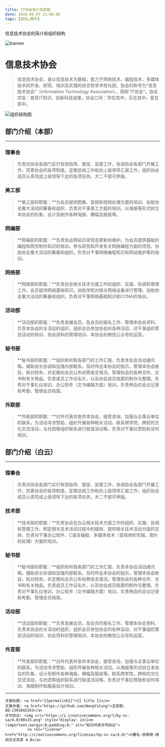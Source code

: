 ```yaml
---
title: IT协会简介及职能
date: 2018-09-07 21:00:00
tags: [其他,精华]
---
```

信息技术协会的简介和组织结构

<!--more-->

![banner](https://www.gdinit.cn/img/about_banner.png)

# **信息技术协会**
>信息技术协会，是以信息技术为基础，致力于网络技术、编程技术、多媒体技术的开发、研究、培训及实践的综合性学术性社团。协会的称号为“信息技术协会”（Information Technology Association），简称“IT协会”。协会宗旨：普及IT知识，创新科技成果。协会口号：学在其中，乐在其中，爱在其中。

![组织结构图](https://www.gdinit.cn/ueditor/php/upload/image/20170922/1506078417800907.jpg)

## **部门介绍**（本部）
---
### 理事会
>负责对协会各部门实行有效指导、督促、监督工作，协调协会各部门开展工作，完善协会的各项制度。定期总结工作和向上级领导汇报工作，组织协会成员认真完成上级领导下达的各项任务。大二干部可申报。

### 美工部
>**美工部的职能：**为会员提供图像、音频和视频处理方面的培训、协助协会重大活动的筹备和组织、负责对干事美工方面的培训。以海报等形式树立本协会的形象，设计及制作各种海报、横幅及服装等。 

### 网编部
>**网编部的职能：**负责协会网站日常信息更新和维护。为会员提供基础的编程和网页制作知识的培训。参与研究和开发有关网络编程方面的项目。协助协会重大活动的筹备和组织。负责对干事网络编程知识和网站维护等的培训。 

### 网络部
>**网络部的职能：**负责协会相关技术方面工作的组织、实施、协调和管理工作。会员提供网络基础知识。协助学院对相关网络设备进行管理。协助协会重大活动的筹备和组织。负责对干事网络基础知识和CCNA的培训。

### 活动部
>**活动部的职能：**负责发展会员，及会员的报名工作、管理本协会资料、负责本协会的关活动的组织，组织会员参加协会的各种活动、对干事组织策划活动的培训、协会资料的管理培训、本协会的微信公众号的运营。

### 秘书部
>**秘书部的职能：**组织和听取各部门的工作汇报、负责本协会活动通讯稿。辅助会长协调和加强内部联系。及时传达本协会的指示。管理本协会帐目，核对财务，并定期向会员公布经费收支情况。管理协会的各种文件、文书和有关物品。负责成员工作证名片，以及协会成员档案的制作与整理。负责对干事礼仪培训、办公软件（文书编辑方面）培训。负责例会的会议记录和考勤、管理会员档案。

### 外联部
>**外联部的职能：**对外代表并宣传本协会，接受咨询，加强与企事业单位的联系。为活动寻求赞助，组织开展各种相关活动、联系跨学院，跨校的文化交流活动，与社团等组织联系进行联谊活动等。负责对干事拉赞助和谈判培训。



## **部门介绍**（白云）
---
### 理事会
>负责对协会各部门实行有效指导、督促、监督工作，协调协会各部门开展工作，完善协会的各项制度。定期总结工作和向上级领导汇报工作，组织协会成员认真完成上级领导下达的各项任务。大二干部可申报。

### 技术部
>**技术部的职能：**负责协会在白云相关技术方面工作的组织、实施、协调和管理工作、制定相关技术活动过程中的细则、提供相关技术活动方面的支持、负责对干事办公软件、C语言编程、多媒体技术（音视频的剪辑、图片的处理）方面的培训。

### 秘书部
>**秘书部的职能：**组织和听取各部门的工作汇报、负责本协会活动通讯稿。辅助会长协调和加强内部联系。及时传达本协会的指示。管理本协会帐目，核对财务，并定期向会员公布经费收支情况。管理协会的各种文件、文书和有关物品。负责成员工作证名片，以及协会成员档案的制作与整理。负责对干事礼仪培训、办公软件（文书编辑方面）培训。负责例会的会议记录和考勤、管理会员档案。

### 活动部
>**活动部的职能：**负责发展会员，及会员的报名工作、管理本协会资料、负责本协会的关活动的组织，组织会员参加协会的各种活动、对干事组织策划活动的培训、协会资料的管理培训、本协会的微信公众号的运营。

### 外宣部
>**外宣部的职能：**对外代表并宣传本协会，接受咨询，加强与企事业单位的联系。为活动寻求赞助，组织开展各种相关活动。以海报等形式树立本协会的形象，设计及制作各种海报、横幅及服装等。联系跨学院，跨校的文化交流活动，与社团等组织联系进行联谊活动等。负责对干事拉赞助和谈判培训、海报制作和服装设计培训。

---------------------------------

><span style="font-size:12px">
	文章标题: <a href="{{permalink}}">{{ title }}</a>
	文章作者: <a href="https://github.com/WangYiCong">王奕聪，QQ:1301842163</a>  
	许可协议: <img src="https://i.creativecommons.org/l/by-nc-sa/4.0/80x15.png" style="display: inline !important;margin:0;padding:0;" alt="知识共享许可协议">
			  <a rel="license" href="http://creativecommons.org/licenses/by-nc-sa/4.0/">©署名-非商用-相同方式共享 4.0</a>
</span>